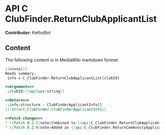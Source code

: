 # API C ClubFinder.ReturnClubApplicantList

**Contributor:** KethoBot

## Content

The following content is in MediaWiki markdown format:

```mediawiki
{{wowapi}}
Needs summary.
 info = C_ClubFinder.ReturnClubApplicantList(clubId)

==Arguments==
:;clubId:{{apitype|string}}

==Returns==
:;info:structure - ClubFinderApplicantInfo[]
{{:Struct_ClubFinder.ClubFinderApplicantInfo}}

==Patch changes==
* {{Patch 8.2.5|note=Combined to {{api|C_ClubFinder.ReturnClubApplicantList}}()}}
* {{Patch 8.2.0|note=Added as {{api|C_ClubFinder.ReturnCommunityApplicantList}}() and {{api|C_ClubFinder.ReturnGuildApplicantList}}()}}
```
